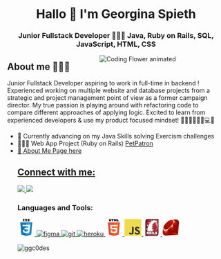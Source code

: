 <!---
<img align="center" alt="Code like a girl" width="900" src="https://www.codelikeagirl.com/Assets/CLG/img/CLG_Logo.png">
<img align="center" alt="Coding Gif" width="900" src="https://i.pinimg.com/originals/22/22/bf/2222bf4e61a9c909705972dc2e1ad26a.gif">
--->

<h1 align="center">Hallo 👋 I'm Georgina Spieth</h1>
<h3 align="center">Junior Fullstack Developer 👩🏻‍💻 Java, Ruby on Rails, SQL, JavaScript, HTML, CSS
</h3>
<img src="https://bit.ly/3SDdqRE" alt="Coding Flower animated" align="right" width="290">
 
<h2 align="left" >About me <span>🧚🏻‍♀️</span> </h2>
<p>
Junior Fullstack Developer aspiring to work in full-time in backend ! 
Experienced working on multiple website and database projects from a strategic and project management point of view as a former campaign director. My true passion is playing around with refactoring code to compare different approaches of applying logic. Excited to learn from experienced developers & use my product focused mindset! 👩🏻‍💻🚀✨<span>✨💻🚀</span>
</p>
<p>
 <ul>
 <li> <span>🌱</span> Currently advancing on my Java Skills solving Exercism challenges </li>
 <li> <span>👩🏻‍💻</span> Web App Project (Ruby on Rails) <a href="https://www.petpatron.help/" target="_blank"> PetPatron </li>
  <li> <span>🎨</span> About Me Page <a href="https://ggc0des.github.io/portfolio/" target="_blank"> here </li>
</p>
<h2 align="left">Connect with me:</h2>
<p>
<a href="https://github.com/GGC0des" target="_blank"><img src="https://github.githubassets.com/images/modules/logos_page/Octocat.png" width="50px">
  </a>
   <a href="https://www.linkedin.com/in/georginaspieth/" target="_blank"><img src="https://blog.waalaxy.com/wp-content/uploads/2021/01/LinkedIn-Symbole.png" width="70px">
   </a>
</p>
<h3 align="left">Languages and Tools:</h3>
<p align="left"> <a href="https://www.w3schools.com/css/" target="_blank" rel="noreferrer"> <img src="https://raw.githubusercontent.com/devicons/devicon/master/icons/css3/css3-original-wordmark.svg" alt="css3" width="40" height="40"/> </a> <a href="https://www.figma.com/" target="_blank" rel="noreferrer"> <img src="https://www.vectorlogo.zone/logos/figma/figma-icon.svg" alt="figma" width="40" height="40"/> </a> <a href="https://git-scm.com/" target="_blank" rel="noreferrer"> <img src="https://www.vectorlogo.zone/logos/git-scm/git-scm-icon.svg" alt="git" width="40" height="40"/> </a> <a href="https://heroku.com" target="_blank" rel="noreferrer"> <img src="https://www.vectorlogo.zone/logos/heroku/heroku-icon.svg" alt="heroku" width="40" height="40"/> </a> <a href="https://www.w3.org/html/" target="_blank" rel="noreferrer"> <img src="https://raw.githubusercontent.com/devicons/devicon/master/icons/html5/html5-original-wordmark.svg" alt="html5" width="40" height="40"/> </a> <a href="https://developer.mozilla.org/en-US/docs/Web/JavaScript" target="_blank" rel="noreferrer"> <img src="https://raw.githubusercontent.com/devicons/devicon/master/icons/javascript/javascript-original.svg" alt="javascript" width="40" height="40"/> </a> <a href="https://rubyonrails.org" target="_blank" rel="noreferrer"> <img src="https://raw.githubusercontent.com/devicons/devicon/master/icons/rails/rails-original-wordmark.svg" alt="rails" width="40" height="40"/> </a> <a href="https://www.ruby-lang.org/en/" target="_blank" rel="noreferrer"> <img src="https://raw.githubusercontent.com/devicons/devicon/master/icons/ruby/ruby-original.svg" alt="ruby" width="40" height="40"/> </a> </p>

<p><img align="center" src="https://github-readme-streak-stats.herokuapp.com/?user=ggc0des&" alt="ggc0des" /></p>


<!---
GGC0des/GGC0des is a ✨ special ✨ repository because its `README.md` (this file) appears on your GitHub profile.
You can click the Preview link to take a look at your changes.
--->
